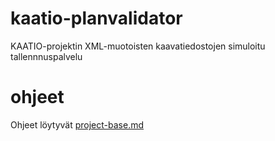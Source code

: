 # kaatio-planvalidator

KAATIO-projektin XML-muotoisten kaavatiedostojen simuloitu tallennnuspalvelu

# ohjeet

Ohjeet löytyvät [project-base.md](docs/project-base.md)

